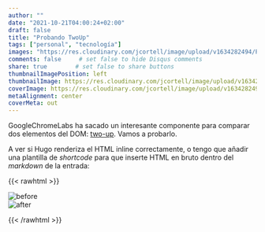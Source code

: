 ```yaml
---
author: ""
date: "2021-10-21T04:00:24+02:00"
draft: false
title: "Probando TwoUp"
tags: ["personal", "tecnología"]
images: "https://res.cloudinary.com/jcortell/image/upload/v1634282494/Personal/blurredCLItxpower.png"
comments: false     # set false to hide Disqus comments
share: true        # set false to share buttons
thumbnailImagePosition: left
thumbnailImage: https://res.cloudinary.com/jcortell/image/upload/v1634282494/Personal/blurredCLItxpower.png
coverImage: https://res.cloudinary.com/jcortell/image/upload/v1634282494/Personal/blurredCLItxpower.png
metaAlignment: center
coverMeta: out
---
```


GoogleChromeLabs ha sacado un interesante componente para comparar dos elementos del DOM: [two-up](https://github.com/GoogleChromeLabs/two-up). Vamos a probarlo.

<!--more-->

A ver si Hugo renderiza el HTML inline correctamente, o tengo que añadir una plantilla de *shortcode* para que inserte HTML en bruto dentro del *markdown* de la entrada:

{{< rawhtml >}}

<script src="https://unpkg.com/two-up-element@1"></script>

<two-up>
  <div><img src="https://lh3.googleusercontent.com/t-t_jepUsuxueR9K1FIYOybuiefOriG6fCrxBJSHWs56dPvztmrcknPmkemzQSlr38T9HJC6LwOfaVD0yLmpaB0ydCLHqwv8jfaJ9V50OWNORczRJjgD5uoAt1VQZ1BWLX3ueEq3NeU=w1920-h1080" alt="before"></div>
  <div><img src="https://lh3.googleusercontent.com/DBgFrRegPOAmVbaDj_ecDZdn5nJ5B_YeTtj3YtO2gMMgPC5hIqk2m-fVfjWOPj7hG0-C7A6FxQcqILUSR0hM98uKuxwWJHA6mVGZEsgwqzeqLowftjeUnfNp10xS6bzQ7IDUoDl6Mq4=w1920-h1080" alt="after"></div>
</two-up>

{{< /rawhtml >}}
